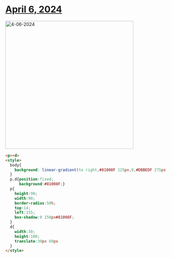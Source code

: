 # [April 6, 2024](https://cssbattle.dev/play/GYBlvatn93o0XH1rIUp3)

<img src="https://firebasestorage.googleapis.com/v0/b/cssbattleapp.appspot.com/o/user%2Fummd3POvEDfFyeFvVdOMG3OOrwE2%2Ftargets%2Ftarget_rviIz9o@2x.png?alt=media" width="400" alt="4-06-2024" />

```html
<p><d>
<style>
  body{
    background: linear-gradient(to right,#81008F 125px,0,#DBBEDF 275px,0,#81008F)
  }
  p,d{position:fixed;
      background:#81008F;}
  p{
    height:90;
    width:90;
    border-radius:50%;
    top:14;
    left:155;
    box-shadow:0 150px#81008F;
  }
  d{
    width:30;
    height:100;
    translate:30px 60px
  }
</style>
```
